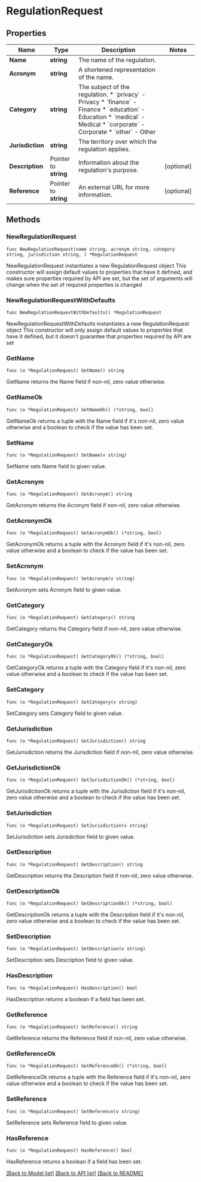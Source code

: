 # RegulationRequest

## Properties

Name | Type | Description | Notes
------------ | ------------- | ------------- | -------------
**Name** | **string** | The name of the regulation. | 
**Acronym** | **string** | A shortened representation of the name. | 
**Category** | **string** | The subject of the regulation.  * &#x60;privacy&#x60; - Privacy * &#x60;finance&#x60; - Finance * &#x60;education&#x60; - Education * &#x60;medical&#x60; - Medical * &#x60;corporate&#x60; - Corporate * &#x60;other&#x60; - Other | 
**Jurisdiction** | **string** | The territory over which the regulation applies. | 
**Description** | Pointer to **string** | Information about the regulation&#39;s purpose. | [optional] 
**Reference** | Pointer to **string** | An external URL for more information. | [optional] 

## Methods

### NewRegulationRequest

`func NewRegulationRequest(name string, acronym string, category string, jurisdiction string, ) *RegulationRequest`

NewRegulationRequest instantiates a new RegulationRequest object
This constructor will assign default values to properties that have it defined,
and makes sure properties required by API are set, but the set of arguments
will change when the set of required properties is changed

### NewRegulationRequestWithDefaults

`func NewRegulationRequestWithDefaults() *RegulationRequest`

NewRegulationRequestWithDefaults instantiates a new RegulationRequest object
This constructor will only assign default values to properties that have it defined,
but it doesn't guarantee that properties required by API are set

### GetName

`func (o *RegulationRequest) GetName() string`

GetName returns the Name field if non-nil, zero value otherwise.

### GetNameOk

`func (o *RegulationRequest) GetNameOk() (*string, bool)`

GetNameOk returns a tuple with the Name field if it's non-nil, zero value otherwise
and a boolean to check if the value has been set.

### SetName

`func (o *RegulationRequest) SetName(v string)`

SetName sets Name field to given value.


### GetAcronym

`func (o *RegulationRequest) GetAcronym() string`

GetAcronym returns the Acronym field if non-nil, zero value otherwise.

### GetAcronymOk

`func (o *RegulationRequest) GetAcronymOk() (*string, bool)`

GetAcronymOk returns a tuple with the Acronym field if it's non-nil, zero value otherwise
and a boolean to check if the value has been set.

### SetAcronym

`func (o *RegulationRequest) SetAcronym(v string)`

SetAcronym sets Acronym field to given value.


### GetCategory

`func (o *RegulationRequest) GetCategory() string`

GetCategory returns the Category field if non-nil, zero value otherwise.

### GetCategoryOk

`func (o *RegulationRequest) GetCategoryOk() (*string, bool)`

GetCategoryOk returns a tuple with the Category field if it's non-nil, zero value otherwise
and a boolean to check if the value has been set.

### SetCategory

`func (o *RegulationRequest) SetCategory(v string)`

SetCategory sets Category field to given value.


### GetJurisdiction

`func (o *RegulationRequest) GetJurisdiction() string`

GetJurisdiction returns the Jurisdiction field if non-nil, zero value otherwise.

### GetJurisdictionOk

`func (o *RegulationRequest) GetJurisdictionOk() (*string, bool)`

GetJurisdictionOk returns a tuple with the Jurisdiction field if it's non-nil, zero value otherwise
and a boolean to check if the value has been set.

### SetJurisdiction

`func (o *RegulationRequest) SetJurisdiction(v string)`

SetJurisdiction sets Jurisdiction field to given value.


### GetDescription

`func (o *RegulationRequest) GetDescription() string`

GetDescription returns the Description field if non-nil, zero value otherwise.

### GetDescriptionOk

`func (o *RegulationRequest) GetDescriptionOk() (*string, bool)`

GetDescriptionOk returns a tuple with the Description field if it's non-nil, zero value otherwise
and a boolean to check if the value has been set.

### SetDescription

`func (o *RegulationRequest) SetDescription(v string)`

SetDescription sets Description field to given value.

### HasDescription

`func (o *RegulationRequest) HasDescription() bool`

HasDescription returns a boolean if a field has been set.

### GetReference

`func (o *RegulationRequest) GetReference() string`

GetReference returns the Reference field if non-nil, zero value otherwise.

### GetReferenceOk

`func (o *RegulationRequest) GetReferenceOk() (*string, bool)`

GetReferenceOk returns a tuple with the Reference field if it's non-nil, zero value otherwise
and a boolean to check if the value has been set.

### SetReference

`func (o *RegulationRequest) SetReference(v string)`

SetReference sets Reference field to given value.

### HasReference

`func (o *RegulationRequest) HasReference() bool`

HasReference returns a boolean if a field has been set.


[[Back to Model list]](../README.md#documentation-for-models) [[Back to API list]](../README.md#documentation-for-api-endpoints) [[Back to README]](../README.md)


